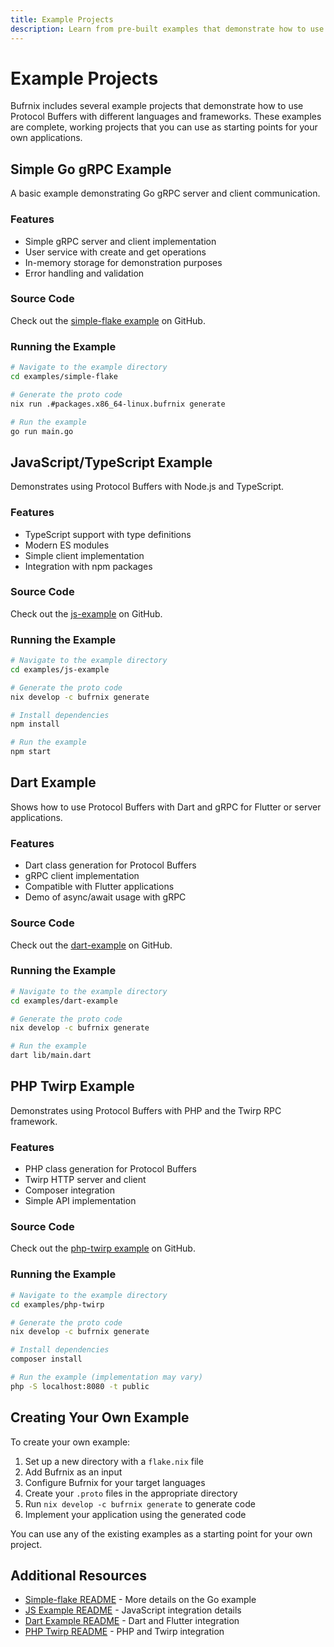 ```yaml
---
title: Example Projects
description: Learn from pre-built examples that demonstrate how to use Bufrnix in real projects.
---
```


# Example Projects

Bufrnix includes several example projects that demonstrate how to use Protocol Buffers with different languages and frameworks. These examples are complete, working projects that you can use as starting points for your own applications.

## Simple Go gRPC Example

A basic example demonstrating Go gRPC server and client communication.

### Features
- Simple gRPC server and client implementation
- User service with create and get operations
- In-memory storage for demonstration purposes
- Error handling and validation

### Source Code
Check out the [simple-flake example](https://github.com/conneroisu/bufrnix/tree/main/examples/simple-flake) on GitHub.

### Running the Example

```bash
# Navigate to the example directory
cd examples/simple-flake

# Generate the proto code
nix run .#packages.x86_64-linux.bufrnix generate

# Run the example
go run main.go
```

## JavaScript/TypeScript Example

Demonstrates using Protocol Buffers with Node.js and TypeScript.

### Features
- TypeScript support with type definitions
- Modern ES modules
- Simple client implementation
- Integration with npm packages

### Source Code
Check out the [js-example](https://github.com/conneroisu/bufrnix/tree/main/examples/js-example) on GitHub.

### Running the Example

```bash
# Navigate to the example directory
cd examples/js-example

# Generate the proto code
nix develop -c bufrnix generate

# Install dependencies
npm install

# Run the example
npm start
```

## Dart Example

Shows how to use Protocol Buffers with Dart and gRPC for Flutter or server applications.

### Features
- Dart class generation for Protocol Buffers
- gRPC client implementation
- Compatible with Flutter applications
- Demo of async/await usage with gRPC

### Source Code
Check out the [dart-example](https://github.com/conneroisu/bufrnix/tree/main/examples/dart-example) on GitHub.

### Running the Example

```bash
# Navigate to the example directory
cd examples/dart-example

# Generate the proto code
nix develop -c bufrnix generate

# Run the example
dart lib/main.dart
```

## PHP Twirp Example

Demonstrates using Protocol Buffers with PHP and the Twirp RPC framework.

### Features
- PHP class generation for Protocol Buffers
- Twirp HTTP server and client
- Composer integration
- Simple API implementation

### Source Code
Check out the [php-twirp example](https://github.com/conneroisu/bufrnix/tree/main/examples/php-twirp) on GitHub.

### Running the Example

```bash
# Navigate to the example directory
cd examples/php-twirp

# Generate the proto code
nix develop -c bufrnix generate

# Install dependencies
composer install

# Run the example (implementation may vary)
php -S localhost:8080 -t public
```

## Creating Your Own Example

To create your own example:

1. Set up a new directory with a `flake.nix` file
2. Add Bufrnix as an input
3. Configure Bufrnix for your target languages
4. Create your `.proto` files in the appropriate directory
5. Run `nix develop -c bufrnix generate` to generate code
6. Implement your application using the generated code

You can use any of the existing examples as a starting point for your own project.

## Additional Resources

- [Simple-flake README](https://github.com/conneroisu/bufrnix/blob/main/examples/simple-flake/README.md) - More details on the Go example
- [JS Example README](https://github.com/conneroisu/bufrnix/blob/main/examples/js-example/README.md) - JavaScript integration details
- [Dart Example README](https://github.com/conneroisu/bufrnix/blob/main/examples/dart-example/README.md) - Dart and Flutter integration
- [PHP Twirp README](https://github.com/conneroisu/bufrnix/blob/main/examples/php-twirp/README.md) - PHP and Twirp integration